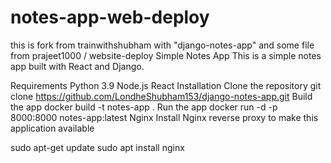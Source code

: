 # notes-app-web-deploy
this is fork from trainwithshubham with "django-notes-app" and some file from prajeet1000 / website-deploy
Simple Notes App
This is a simple notes app built with React and Django.

Requirements
Python 3.9
Node.js
React
Installation
Clone the repository
git clone https://github.com/LondheShubham153/django-notes-app.git
Build the app
docker build -t notes-app .
Run the app
docker run -d -p 8000:8000 notes-app:latest
Nginx
Install Nginx reverse proxy to make this application available

sudo apt-get update sudo apt install nginx
